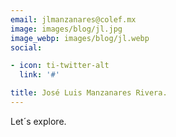```yaml
---
email: jlmanzanares@colef.mx
image: images/blog/jl.jpg
image_webp: images/blog/jl.webp
social:

- icon: ti-twitter-alt
  link: '#'

title: José Luis Manzanares Rivera.
---
```


Let´s explore. 
